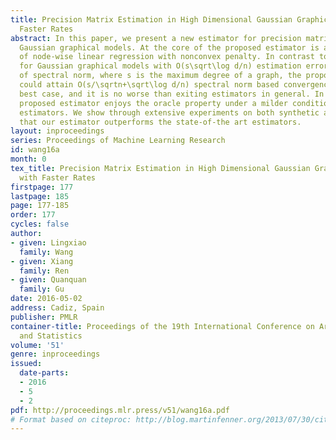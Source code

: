 ```yaml
---
title: Precision Matrix Estimation in High Dimensional Gaussian Graphical Models with
  Faster Rates
abstract: In this paper, we present a new estimator for precision matrix in high dimensional
  Gaussian graphical models. At the core of the proposed estimator is a collection
  of node-wise linear regression with nonconvex penalty. In contrast to existing estimators
  for Gaussian graphical models with O(s\sqrt\log d/n) estimation error bound in terms
  of spectral norm, where s is the maximum degree of a graph, the proposed estimator
  could attain O(s/\sqrtn+\sqrt\log d/n) spectral norm based convergence rate in the
  best case, and it is no worse than exiting estimators in general. In addition, our
  proposed estimator enjoys the oracle property under a milder condition than existing
  estimators. We show through extensive experiments on both synthetic and real datasets
  that our estimator outperforms the state-of-the art estimators.
layout: inproceedings
series: Proceedings of Machine Learning Research
id: wang16a
month: 0
tex_title: Precision Matrix Estimation in High Dimensional Gaussian Graphical Models
  with Faster Rates
firstpage: 177
lastpage: 185
page: 177-185
order: 177
cycles: false
author:
- given: Lingxiao
  family: Wang
- given: Xiang
  family: Ren
- given: Quanquan
  family: Gu
date: 2016-05-02
address: Cadiz, Spain
publisher: PMLR
container-title: Proceedings of the 19th International Conference on Artificial Intelligence
  and Statistics
volume: '51'
genre: inproceedings
issued:
  date-parts:
  - 2016
  - 5
  - 2
pdf: http://proceedings.mlr.press/v51/wang16a.pdf
# Format based on citeproc: http://blog.martinfenner.org/2013/07/30/citeproc-yaml-for-bibliographies/
---
```

